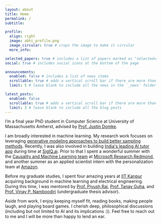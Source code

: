 ```yaml
---
layout: about
title: Home
permalink: /
subtitle: 

profile:
  align: right
  image: abhi_profile.png
  image_circular: true # crops the image to make it circular
  more_info: 

selected_papers: true # includes a list of papers marked as "selected={true}"
social: true # includes social icons at the bottom of the page

announcements:
  enabled: false # includes a list of news items
  scrollable: true # adds a vertical scroll bar if there are more than 3 news items
  limit: 5 # leave blank to include all the news in the `_news` folder

latest_posts:
  enabled: false
  scrollable: true # adds a vertical scroll bar if there are more than 3 new posts items
  limit: 3 # leave blank to include all the blog posts
---
```


 I’m a final year PhD student in Computer Science at University of Massachusetts Amherst, advised by [Prof. Justin Domke](https://www.cs.umass.edu/~domke/). 
 
 I am broadly interested in machine learning. My research work focuses on leveraging [generative modeling approaches to build better sampling methods](https://scholar.google.com/citations?user=ufb1EMYAAAAJ&hl=en&authuser=1). 
 Recently, I was also involved in building [India's leading AI tutor app](https://padhai.ai) during time at [SigIQ.ai](https://sigiq.ai). Prior to that I spent a wonderful summer with the [Causality and Machine Learning team](https://www.microsoft.com/en-us/research/group/causal-inference/) at [Microsoft Research Redmond](https://www.microsoft.com/en-us/research/lab/microsoft-research-redmond/), and another summer as an applied scientist intern with the personalization team at [Amazon](https://www.amazon.com/).

Before my graduate studies, I spent four amazing years at [IIT Kanpur](https://www.iitk.ac.in) acquiring background in machine learning and electrical engineering. During this time, I was mentored by [Prof. Piyush Rai](https://www.cse.iitk.ac.in/users/piyush/), [Prof. Tanay Guha](https://www.tanayag.com), and [Prof. Vinay P. Namboodiri](https://vinaypn.github.io) (undergraduate thesis advisor).

Aside from work, I enjoy keeping myself fit, reading books, making people laugh, and playing board games. I cherish deep, philosophical discussions (including but not limited to AI and its implications :)). Feel free to reach out to me and I will be more than happy to lend an ear.

<!-- Write your biography here. Tell the world about yourself. Link to your favorite [subreddit](http://reddit.com). You can put a picture in, too. The code is already in, just name your picture `prof_pic.jpg` and put it in the `img/` folder.

Put your address / P.O. box / other info right below your picture. You can also disable any of these elements by editing `profile` property of the YAML header of your `_pages/about.md`. Edit `_bibliography/papers.bib` and Jekyll will render your [publications page](/al-folio/publications/) automatically.

Link to your social media connections, too. This theme is set up to use [Font Awesome icons](https://fontawesome.com/) and [Academicons](https://jpswalsh.github.io/academicons/), like the ones below. Add your Facebook, Twitter, LinkedIn, Google Scholar, or just disable all of them. -->

